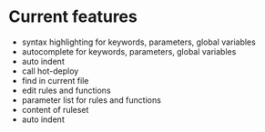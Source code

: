 # Current features #

  * syntax highlighting for keywords, parameters, global variables
  * autocomplete for keywords, parameters, global variables
  * auto indent
  * call hot-deploy
  * find in current file
  * edit rules and functions
  * parameter list for rules and functions
  * content of ruleset
  * auto indent